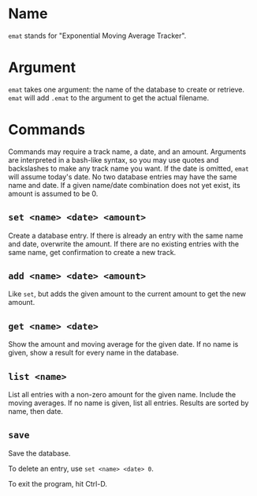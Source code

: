 # Name

`emat` stands for "Exponential Moving Average Tracker".

# Argument

`emat` takes one argument: the name of the database to create or retrieve.
`emat` will add `.emat` to the argument to get the actual filename.

# Commands

Commands may require a track name, a date, and an amount. Arguments are
interpreted in a bash-like syntax, so you may use quotes and backslashes to make
any track name you want. If the date is omitted, `emat` will assume today's
date. No two database entries may have the same name and date. If a given
name/date combination does not yet exist, its amount is assumed to be 0.

## `set <name> <date> <amount>`

Create a database entry. If there is already an entry with the same name and
date, overwrite the amount. If there are no existing entries with the same name,
get confirmation to create a new track.

## `add <name> <date> <amount>`

Like `set`, but adds the given amount to the current amount to get the new
amount.

## `get <name> <date>`

Show the amount and moving average for the given date. If no name is given, show
a result for every name in the database.

## `list <name>`

List all entries with a non-zero amount for the given name. Include the moving
averages. If no name is given, list all entries. Results are sorted by name,
then date.

## `save`

Save the database.

To delete an entry, use `set <name> <date> 0`.

To exit the program, hit Ctrl-D.
